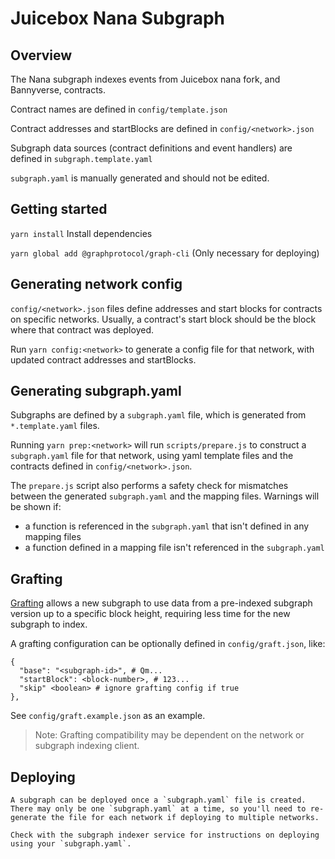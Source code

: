 # Juicebox Nana Subgraph

## Overview

The Nana subgraph indexes events from Juicebox nana fork, and Bannyverse, contracts.

Contract names are defined in `config/template.json`

Contract addresses and startBlocks are defined in `config/<network>.json`

Subgraph data sources (contract definitions and event handlers) are defined in `subgraph.template.yaml`

`subgraph.yaml` is manually generated and should not be edited.

## Getting started

`yarn install` Install dependencies

`yarn global add @graphprotocol/graph-cli` (Only necessary for deploying)

## Generating network config

`config/<network>.json` files define addresses and start blocks for contracts on specific networks. Usually, a contract's start block should be the block where that contract was deployed.

Run `yarn config:<network>` to generate a config file for that network, with updated contract addresses and startBlocks.

## Generating subgraph.yaml

Subgraphs are defined by a `subgraph.yaml` file, which is generated from `*.template.yaml` files.

Running `yarn prep:<network>` will run `scripts/prepare.js` to construct a `subgraph.yaml` file for that network, using yaml template files and the contracts defined in `config/<network>.json`. 

The `prepare.js` script also performs a safety check for mismatches between the generated `subgraph.yaml` and the mapping files. Warnings will be shown if:
- a function is referenced in the `subgraph.yaml` that isn't defined in any mapping files
- a function defined in a mapping file isn't referenced in the `subgraph.yaml`

## Grafting

[Grafting](https://thegraph.com/docs/en/developing/creating-a-subgraph/#grafting-onto-existing-subgraphs) allows a new subgraph to use data from a pre-indexed subgraph version up to a specific block height, requiring less time for the new subgraph to index. 

A grafting configuration can be optionally defined in `config/graft.json`, like:
```
{
  "base": "<subgraph-id>", # Qm...
  "startBlock": <block-number>, # 123...
  "skip" <boolean> # ignore grafting config if true
},
```

See `config/graft.example.json` as an example.

> Note: Grafting compatibility may be dependent on the network or subgraph indexing client.

## Deploying
```
A subgraph can be deployed once a `subgraph.yaml` file is created. There may only be one `subgraph.yaml` at a time, so you'll need to re-generate the file for each network if deploying to multiple networks.

Check with the subgraph indexer service for instructions on deploying using your `subgraph.yaml`.